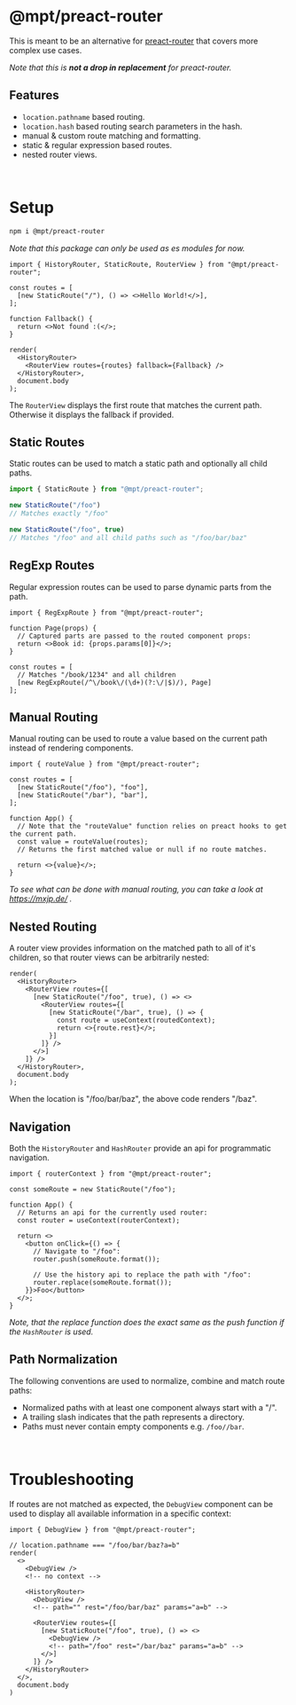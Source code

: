 # @mpt/preact-router
This is meant to be an alternative for [preact-router](https://www.npmjs.com/package/preact-router) that covers more complex use cases.

_Note that this is **not a drop in replacement** for preact-router._

## Features
+ `location.pathname` based routing.
+ `location.hash` based routing search parameters in the hash.
+ manual & custom route matching and formatting.
+ static & regular expression based routes.
+ nested router views.

<br>



# Setup
```bash
npm i @mpt/preact-router
```
_Note that this package can only be used as es modules for now._

```tsx
import { HistoryRouter, StaticRoute, RouterView } from "@mpt/preact-router";

const routes = [
  [new StaticRoute("/"), () => <>Hello World!</>],
];

function Fallback() {
  return <>Not found :(</>;
}

render(
  <HistoryRouter>
    <RouterView routes={routes} fallback={Fallback} />
  </HistoryRouter>,
  document.body
);
```
The `RouterView` displays the first route that matches the current path. Otherwise it displays the fallback if provided.

## Static Routes
Static routes can be used to match a static path and optionally all child paths.
```ts
import { StaticRoute } from "@mpt/preact-router";

new StaticRoute("/foo")
// Matches exactly "/foo"

new StaticRoute("/foo", true)
// Matches "/foo" and all child paths such as "/foo/bar/baz"
```

## RegExp Routes
Regular expression routes can be used to parse dynamic parts from the path.
```tsx
import { RegExpRoute } from "@mpt/preact-router";

function Page(props) {
  // Captured parts are passed to the routed component props:
  return <>Book id: {props.params[0]}</>;
}

const routes = [
  // Matches "/book/1234" and all children
  [new RegExpRoute(/^\/book\/(\d+)(?:\/|$)/), Page]
];
```

## Manual Routing
Manual routing can be used to route a value based on the current path instead of rendering components.
```tsx
import { routeValue } from "@mpt/preact-router";

const routes = [
  [new StaticRoute("/foo"), "foo"],
  [new StaticRoute("/bar"), "bar"],
];

function App() {
  // Note that the "routeValue" function relies on preact hooks to get the current path.
  const value = routeValue(routes);
  // Returns the first matched value or null if no route matches.

  return <>{value}</>;
}
```
*To see what can be done with manual routing, you can take a look at https://mxjp.de/ .*

## Nested Routing
A router view provides information on the matched path to all of it's children, so that router views can be arbitrarily nested:
```tsx
render(
  <HistoryRouter>
    <RouterView routes={[
      [new StaticRoute("/foo", true), () => <>
        <RouterView routes={[
          [new StaticRoute("/bar", true), () => {
            const route = useContext(routedContext);
            return <>{route.rest}</>;
          }]
        ]} />
      </>]
    ]} />
  </HistoryRouter>,
  document.body
);
```
When the location is "/foo/bar/baz", the above code renders "/baz".

## Navigation
Both the `HistoryRouter` and `HashRouter` provide an api for programmatic navigation.
```tsx
import { routerContext } from "@mpt/preact-router";

const someRoute = new StaticRoute("/foo");

function App() {
  // Returns an api for the currently used router:
  const router = useContext(routerContext);

  return <>
    <button onClick={() => {
      // Navigate to "/foo":
      router.push(someRoute.format());

      // Use the history api to replace the path with "/foo":
      router.replace(someRoute.format());
    }}>Foo</button>
  </>;
}
```
*Note, that the replace function does the exact same as the push function if the `HashRouter` is used.*

## Path Normalization
The following conventions are used to normalize, combine and match route paths:
+ Normalized paths with at least one component always start with a "/".
+ A trailing slash indicates that the path represents a directory.
+ Paths must never contain empty components e.g. `/foo//bar`.

<br>



# Troubleshooting
If routes are not matched as expected, the `DebugView` component can be used to display all available information in a specific context:
```tsx
import { DebugView } from "@mpt/preact-router";

// location.pathname === "/foo/bar/baz?a=b"
render(
  <>
    <DebugView />
    <!-- no context -->

    <HistoryRouter>
      <DebugView />
      <!-- path="" rest="/foo/bar/baz" params="a=b" -->

      <RouterView routes={[
        [new StaticRoute("/foo", true), () => <>
          <DebugView />
          <!-- path="/foo" rest="/bar/baz" params="a=b" -->
        </>]
      ]} />
    </HistoryRouter>
  </>,
  document.body
)
```
